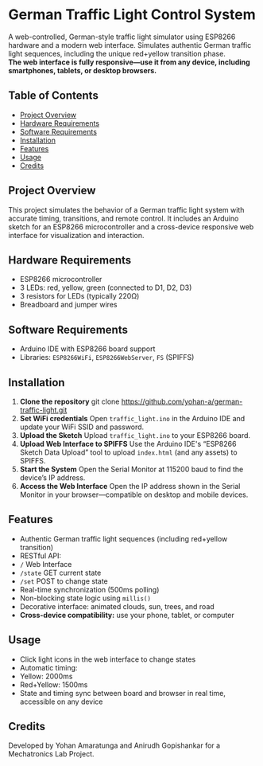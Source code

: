 # German Traffic Light Control System

A web-controlled, German-style traffic light simulator using ESP8266 hardware and a modern web interface. Simulates authentic German traffic light sequences, including the unique red+yellow transition phase.  
**The web interface is fully responsive—use it from any device, including smartphones, tablets, or desktop browsers.**

## Table of Contents

- [Project Overview](#project-overview)
- [Hardware Requirements](#hardware-requirements)
- [Software Requirements](#software-requirements)
- [Installation](#installation)
- [Features](#features)
- [Usage](#usage)
- [Credits](#credits)

## Project Overview

This project simulates the behavior of a German traffic light system with accurate timing, transitions, and remote control. It includes an Arduino sketch for an ESP8266 microcontroller and a cross-device responsive web interface for visualization and interaction.

## Hardware Requirements

- ESP8266 microcontroller
- 3 LEDs: red, yellow, green (connected to D1, D2, D3)
- 3 resistors for LEDs (typically 220Ω)
- Breadboard and jumper wires

## Software Requirements

- Arduino IDE with ESP8266 board support
- Libraries: `ESP8266WiFi`, `ESP8266WebServer`, `FS` (SPIFFS)

## Installation

1. **Clone the repository**
git clone https://github.com/yohan-a/german-traffic-light.git
2. **Set WiFi credentials**
Open `traffic_light.ino` in the Arduino IDE and update your WiFi SSID and password.
3. **Upload the Sketch**
Upload `traffic_light.ino` to your ESP8266 board.
4. **Upload Web Interface to SPIFFS**
Use the Arduino IDE's “ESP8266 Sketch Data Upload” tool to upload `index.html` (and any assets) to SPIFFS.
5. **Start the System**
Open the Serial Monitor at 115200 baud to find the device’s IP address.
6. **Access the Web Interface**
Open the IP address shown in the Serial Monitor in your browser—compatible on desktop and mobile devices.

## Features

- Authentic German traffic light sequences (including red+yellow transition)
- RESTful API:
 - `/` Web Interface
 - `/state` GET current state
 - `/set` POST to change state
- Real-time synchronization (500ms polling)
- Non-blocking state logic using `millis()`
- Decorative interface: animated clouds, sun, trees, and road
- **Cross-device compatibility:** use your phone, tablet, or computer

## Usage

- Click light icons in the web interface to change states
- Automatic timing:
 - Yellow: 2000ms
 - Red+Yellow: 1500ms
- State and timing sync between board and browser in real time, accessible on any device

## Credits

Developed by Yohan Amaratunga and Anirudh Gopishankar for a Mechatronics Lab Project.
